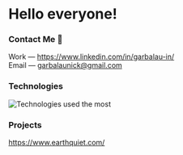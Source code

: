 # Hello everyone!

### Contact Me 📨

 Work — https://www.linkedin.com/in/garbalau-in/<br/>
 Email — garbalaunick@gmail.com <br/> 

### Technologies

<img width="" src="https://github-readme-stats.vercel.app/api/top-langs/?username=garbalau-github&layout=compact&hide_title=1&card_width=300" alt="Technologies used the most" />

### Projects

https://www.earthquiet.com/

<!--
**garbalau-github/garbalau-github** is a ✨ _special_ ✨ repository because its `README.md` (this file) appears on your GitHub profile.

Here are some ideas to get you started:

- 🔭 I’m currently working on ...
- 🌱 I’m currently learning ...
- 👯 I’m looking to collaborate on ...
- 🤔 I’m looking for help with ...
- 💬 Ask me about ...
- 📫 How to reach me: ...
- 😄 Pronouns: ...
- ⚡ Fun fact: ...
-->
